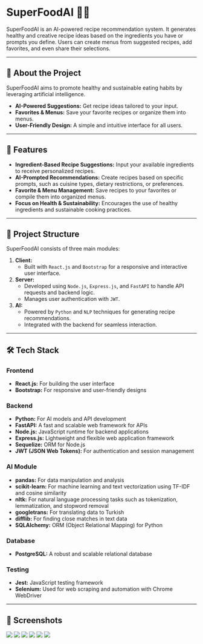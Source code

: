 <h1>SuperFoodAI 🍴🤖</h1>
    <p>SuperFoodAI is an AI-powered recipe recommendation system. It generates healthy and creative recipe ideas based on the ingredients you have or prompts you define. Users can create menus from suggested recipes, add favorites, and even share their selections.</p>
    <hr>
    <h2>🚀 About the Project</h2>
    <p>SuperFoodAI aims to promote healthy and sustainable eating habits by leveraging artificial intelligence.</p>
    <ul>
        <li><strong>AI-Powered Suggestions:</strong> Get recipe ideas tailored to your input.</li>
        <li><strong>Favorites & Menus:</strong> Save your favorite recipes or organize them into menus.</li>
        <li><strong>User-Friendly Design:</strong> A simple and intuitive interface for all users.</li>
    </ul>
    <hr>
    <h2>📌 Features</h2>
    <ul>
        <li><strong>Ingredient-Based Recipe Suggestions:</strong> Input your available ingredients to receive personalized recipes.</li>
        <li><strong>AI-Prompted Recommendations:</strong> Create recipes based on specific prompts, such as cuisine types, dietary restrictions, or preferences.</li>
        <li><strong>Favorite & Menu Management:</strong> Save recipes to your favorites or compile them into organized menus.</li>
        <li><strong>Focus on Health & Sustainability:</strong> Encourages the use of healthy ingredients and sustainable cooking practices.</li>
    </ul>
    <hr>
    <h2>📂 Project Structure</h2>
    <p>SuperFoodAI consists of three main modules:</p>
    <ol>
        <li><strong>Client:</strong>
            <ul>
                <li>Built with <code>React.js</code> and <code>Bootstrap</code> for a responsive and interactive user interface.</li>
            </ul>
        </li>
        <li><strong>Server:</strong>
            <ul>
                <li>Developed using <code>Node.js</code>, <code>Express.js</code>, and <code>FastAPI</code> to handle API requests and backend logic.</li>
                <li>Manages user authentication with <code>JWT</code>.</li>
            </ul>
        </li>
        <li><strong>AI:</strong>
            <ul>
                <li>Powered by <code>Python</code> and <code>NLP</code> techniques for generating recipe recommendations.</li>
                <li>Integrated with the backend for seamless interaction.</li>
            </ul>
        </li>
    </ol>
    <hr>
    <h2>🛠️ Tech Stack</h2>
    <h3>Frontend</h3>
    <ul>
        <li><strong>React.js:</strong> For building the user interface</li>
        <li><strong>Bootstrap:</strong> For responsive and user-friendly designs</li>
    </ul>
    <h3>Backend</h3>
    <ul>
        <li><strong>Python:</strong> For AI models and API development</li>
        <li><strong>FastAPI:</strong> A fast and scalable web framework for APIs</li>
        <li><strong>Node.js:</strong> JavaScript runtime for backend applications</li>
        <li><strong>Express.js:</strong> Lightweight and flexible web application framework</li>
        <li><strong>Sequelize:</strong> ORM for Node.js</li>
        <li><strong>JWT (JSON Web Tokens):</strong> For authentication and session management</li>
    </ul>
    <h3>AI Module</h3>
    <ul>
    <li><strong>pandas:</strong> For data manipulation and analysis</li>
    <li><strong>scikit-learn:</strong> For machine learning and text vectorization using TF-IDF and cosine similarity</li>
    <li><strong>nltk:</strong> For natural language processing tasks such as tokenization, lemmatization, and stopword removal</li>
    <li><strong>googletrans:</strong> For translating data to Turkish</li>
    <li><strong>difflib:</strong> For finding close matches in text data</li>
    <li><strong>SQLAlchemy:</strong> ORM (Object Relational Mapping) for Python</li>
  </ul>
    <h3>Database</h3>
    <ul>
        <li><strong>PostgreSQL:</strong> A robust and scalable relational database</li>
    </ul>
    <h3>Testing</h3>
    <ul>
        <li><strong>Jest:</strong> JavaScript testing framework</li>
        <li><strong>Selenium:</strong> Used for web scraping and automation with Chrome WebDriver</li>
    </ul>
    <hr>
    <h2>📸 Screenshots</h2>
    <img src="https://github.com/user-attachments/assets/bb51dcff-f427-45bd-9f3f-a7800e16a18e"/>
    <img src="https://github.com/user-attachments/assets/c509aae6-b4dd-4fe7-b24b-9ea29eecadff"/>
    <img src="https://github.com/user-attachments/assets/0e858b08-5cfe-49d5-aa56-de6fb3358226"/>
    <img src="https://github.com/user-attachments/assets/301c732b-93b8-4559-b061-e3dcb9ffe755"/>
    <img src="https://github.com/user-attachments/assets/a2338491-09b2-4d9e-9046-d7d6a6506068"/>
    <img src="https://github.com/user-attachments/assets/7f54fede-eda5-44b1-a2de-0351cdaf739b"/>
